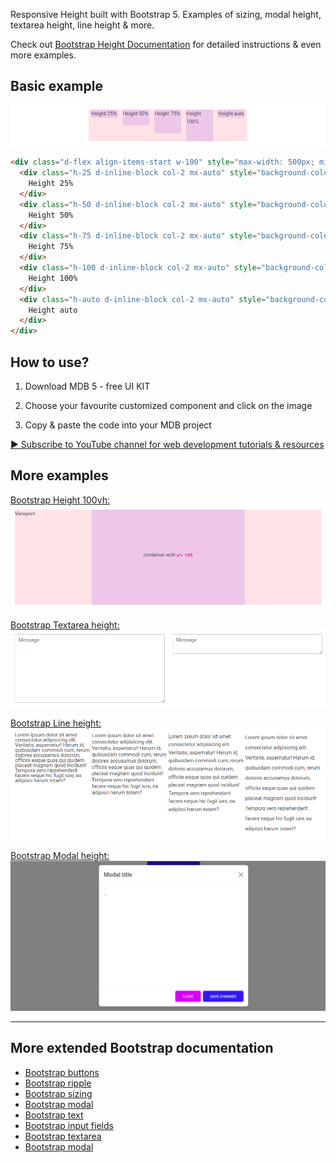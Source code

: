Responsive Height built with Bootstrap 5. Examples of sizing, modal height, textarea height, line height & more.

Check out [Bootstrap Height Documentation](https://mdbootstrap.com/docs/standard/extended/height/) for detailed instructions & even more examples.

## Basic example

![Bootstrap 5 Overlay](/assets/basic.png)

```html
<div class="d-flex align-items-start w-100" style="max-width: 500px; min-height: 100px; background-color: rgba(255, 0, 0, 0.1)">
  <div class="h-25 d-inline-block col-2 mx-auto" style="background-color: rgba(0, 0, 255, 0.1)">
    Height 25%
  </div>
  <div class="h-50 d-inline-block col-2 mx-auto" style="background-color: rgba(0, 0, 255, 0.1)">
    Height 50%
  </div>
  <div class="h-75 d-inline-block col-2 mx-auto" style="background-color: rgba(0, 0, 255, 0.1)">
    Height 75%
  </div>
  <div class="h-100 d-inline-block col-2 mx-auto" style="background-color: rgba(0, 0, 255, 0.1)">
    Height 100%
  </div>
  <div class="h-auto d-inline-block col-2 mx-auto" style="background-color: rgba(0, 0, 255, 0.1)">
    Height auto
  </div>
</div>
```

## How to use?

1. Download MDB 5 - free UI KIT

2. Choose your favourite customized component and click on the image

3. Copy & paste the code into your MDB project

[▶️ Subscribe to YouTube channel for web development tutorials & resources](https://www.youtube.com/MDBootstrap?sub_confirmation=1)

## More examples

[Bootstrap Height 100vh:
![Bootstrap 5 Height](/assets/100vh.png)](https://mdbootstrap.com/docs/standard/extended/height#section-height-100vh)

[Bootstrap Textarea height:
![Bootstrap 5 Height](/assets/textarea.png)](https://mdbootstrap.com/docs/standard/extended/height#section-textarea-height)

[Bootstrap Line height:
![Bootstrap 5 Height](/assets/line.png)](https://mdbootstrap.com/docs/standard/extended/height#section-line-height)

[Bootstrap Modal height:
![Bootstrap 5 Height](/assets/modal.png)](https://mdbootstrap.com/docs/standard/extended/height#section-modal-height)

___

## More extended Bootstrap documentation

<ul>
<li><a href="https://mdbootstrap.com/docs/standard/components/buttons/">Bootstrap buttons</a></li>
<li><a href="https://mdbootstrap.com/docs/standard/methods/ripple/">Bootstrap ripple</a></li>
<li><a href="https://mdbootstrap.com/docs/standard/utilities/sizing/">Bootstrap sizing</a></li>
<li><a href="https://mdbootstrap.com/docs/standard/components/modal/">Bootstrap modal</a></li>
<li><a href="https://mdbootstrap.com/docs/standard/utilities/text/">Bootstrap text</a></li>
<li><a href="https://mdbootstrap.com/docs/standard/forms/input-fields/">Bootstrap input fields</a></li>
<li><a href="https://mdbootstrap.com/docs/standard/extended/textarea/">Bootstrap textarea</a></li>
<li><a href="https://mdbootstrap.com/docs/standard/components/modal/">Bootstrap modal</a></li>
</ul>
